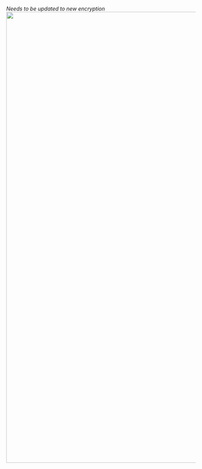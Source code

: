 *Needs to be updated to new encryption*
<img src="https://media.discordapp.net/attachments/1232722469023125594/1254117917256192031/image.png?ex=66aa6cd3&is=66a91b53&hm=19553e76ff45020ed41dab9fe4043b1d3d1655eb49ec270dcba51678f8526ecb&=&format=webp&quality=lossless&width=413&height=644" width="1200" />
